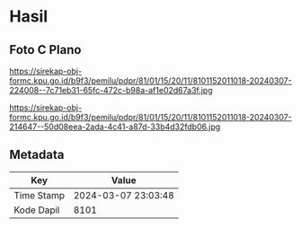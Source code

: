 # Hasil

## Foto C Plano

https://sirekap-obj-formc.kpu.go.id/b9f3/pemilu/pdpr/81/01/15/20/11/8101152011018-20240307-224008--7c71eb31-65fc-472c-b98a-af1e02d67a3f.jpg

https://sirekap-obj-formc.kpu.go.id/b9f3/pemilu/pdpr/81/01/15/20/11/8101152011018-20240307-214647--50d08eea-2ada-4c41-a87d-33b4d32fdb06.jpg


## Metadata

| Key        | Value               |
| ---------- | ------------------- |
| Time Stamp | 2024-03-07 23:03:48 |
| Kode Dapil | 8101                |



